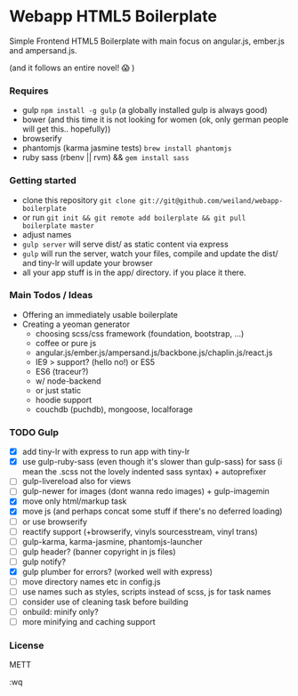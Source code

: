 # Webapp HTML5 Boilerplate

Simple Frontend HTML5 Boilerplate with main focus
on angular.js, ember.js and ampersand.js.

(and it follows an entire novel! :scream: )

### Requires
- gulp `npm install -g gulp` (a globally installed gulp is always good)
- bower (and this time it is not looking for women (ok, only german people will get this.. hopefully))
- browserify
- phantomjs (karma jasmine tests) `brew install phantomjs`
- ruby sass (rbenv || rvm) && `gem install sass`

### Getting started
- clone this repository `git clone git://git@github.com/weiland/webapp-boilerplate`
- or run `git init && git remote add boilerplate && git pull boilerplate master`
- adjust names
- `gulp server` will serve dist/ as static content via express
- `gulp` will run the server, watch your files, compile and update the dist/ and tiny-lr will update your browser
- all your app stuff is in the app/ directory. if you place it there.

### Main Todos / Ideas
- Offering an immediately usable boilerplate
- Creating a yeoman generator
    + choosing scss/css framework (foundation, bootstrap, ...)
    + coffee or pure js
    + angular.js/ember.js/ampersand.js/backbone.js/chaplin.js/react.js
    + IE9 > support? (hello no!) or ES5 
    + ES6 (traceur?)
    + w/ node-backend
    + or just static
    + hoodie support
    + couchdb (puchdb), mongoose, localforage

### TODO Gulp
- [x] add tiny-lr with express to run app with tiny-lr
- [x] use gulp-ruby-sass (even though it's slower than gulp-sass) for sass (i mean the .scss not the lovely indented sass syntax) + autoprefixer
- [ ] gulp-livereload also for views
- [ ] gulp-newer for images (dont wanna redo images) + gulp-imagemin
- [x] move only html/markup task
- [x] move js (and perhaps concat some stuff if there's no deferred loading)
- [ ] or use browserify
- [ ] reactify support (+browserify, vinyls sourcesstream, vinyl trans)
- [ ] gulp-karma, karma-jasmine, phantomjs-launcher
- [ ] gulp header? (banner copyright in js files)
- [ ] gulp notify?
- [x] gulp plumber for errors? (worked well with express)
- [ ] move directory names etc in config.js
- [ ] use names such as styles, scripts instead of scss, js for task names
- [ ] consider use of cleaning task before building
- [ ] onbuild: minify only?
- [ ] more minifying and caching support

### License
METT

:wq
